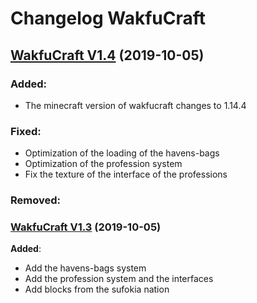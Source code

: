 # Changelog WakfuCraft

## [WakfuCraft V1.4](http://www.wakfucraft.ga/p/patch-note-v1-4) (2019-10-05)

### **Added**:

- The minecraft version of wakfucraft changes to 1.14.4

### **Fixed**:

- Optimization of the loading of the havens-bags
- Optimization of the profession system
- Fix the texture of the interface of the professions

### **Removed**:

### [WakfuCraft V1.3](http://www.wakfucraft.ga/p/patch-note-v1-3) (2019-10-05)

**Added**:

- Add the havens-bags system
- Add the profession system and the interfaces
- Add blocks from the sufokia nation
